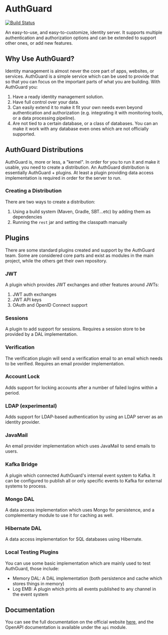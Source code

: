 # AuthGuard

[![Build Status](https://travis-ci.com/AuthGuard/AuthGuard.svg?branch=master)](https://travis-ci.com/AuthGuard/AuthGuard)

An easy-to-use, and easy-to-customize, identity server. It supports multiple authentication and authorization options and 
can be extended to support other ones, or add new features.

## Why Use AuthGuard?
Identity management is almost never the core part of apps, websites, or services. AuthGuard is a simple service which 
can be used to provide that so that you can focus on the important parts of what you are building. With AuthGuard you:
1. Have a ready identity management solution.
2. Have full control over your data.
3. Can easily extend it to make it fit your own needs even beyond authentication and authorization (e.g. integrating it 
   with monitoring tools, or a data processing pipeline).
4. Are not tied to a certain database, or a class of databases. You can an make it work with any database even ones which 
   are not officially supported.
   
## AuthGuard Distributions
AuthGuard is, more or less, a "kernel". In order for you to run it and make it usable, you need to create a distribution. 
An AuthGuard distribution is essentially AuthGuard + plugins. At least a plugin providing data access implementation is 
required in order for the server to run.

### Creating a Distribution
There are two ways to create a distribution:
1. Using a build system (Maven, Gradle, SBT...etc) by adding them as dependencies
2. Running the `rest` jar and setting the classpath manually

## Plugins
There are some standard plugins created and support by the AuthGuard team. Some are considered core parts and exist as 
modules in the main project, while the others get their own repository.

### JWT
A plugin which provides JWT exchanges and other features around JWTs:
1. JWT auth exchanges
2. JWT API keys
3. OAuth and OpenID Connect support

### Sessions
A plugin to add support for sessions. Requires a session store to be provided by a DAL implementation.

### Verification
The verification plugin will send a verification email to an email which needs to be verified. Requires an email provider 
implementation.

### Account Lock
Adds support for locking accounts after a number of failed logins within a period.

### LDAP (experimental)
Adds support for LDAP-based authentication by using an LDAP server as an identity provider.

### JavaMail
An email provider implementation which uses JavaMail to send emails to users.

### Kafka Bridge
A plugin which connected AuthGuard's internal event system to Kafka. It can be configured to publish all or only specific 
events to Kafka for external systems to process.

### Mongo DAL
A data access implementation which uses Mongo for persistence, and a complementary module to use it for caching as well.

### Hibernate DAL
A data access implementation for SQL databases using Hibernate.

### Local Testing Plugins
You can use some basic implementation which are mainly used to test AuthGuard, those include:
* Memory DAL: A DAL implementation (both persistence and cache which stores things in memory)
* Log EMB: A plugin which prints all events published to any channel in the event system 

## Documentation
You can see the full documentation on the official website [here](https://authguard.github.io/), and the OpenAPI 
documentation is available under the `api` module.
